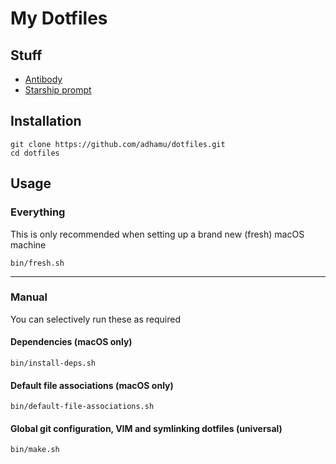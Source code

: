 # My Dotfiles

## Stuff

- [Antibody](https://getantibody.github.io)
- [Starship prompt](https://starship.rs)

## Installation

```shell
git clone https://github.com/adhamu/dotfiles.git
cd dotfiles
```

## Usage

### Everything

This is only recommended when setting up a brand new (fresh) macOS machine

```shell
bin/fresh.sh
```

---

### Manual

You can selectively run these as required

#### Dependencies (macOS only)

```shell
bin/install-deps.sh
```

#### Default file associations (macOS only)

```shell
bin/default-file-associations.sh
```

#### Global git configuration, VIM and symlinking dotfiles (universal)

```shell
bin/make.sh
```
